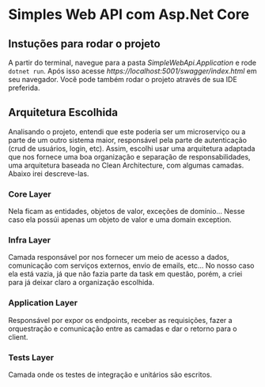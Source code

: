 # Simples Web API com Asp.Net Core

## Instuções para rodar o projeto

A partir do terminal, navegue para a pasta _SimpleWebApi.Application_ e rode `dotnet run`. Após isso acesse _https://localhost:5001/swagger/index.html_ em seu navegador.
Você pode também rodar o projeto através de sua IDE preferida.

## Arquitetura Escolhida
Analisando o projeto, entendi que este poderia ser um microserviço ou a parte de um outro sistema maior, responsável pela parte de autenticação (crud de usuários, login, etc). Assim, escolhi usar uma arquitetura adaptada que nos fornece uma boa organização e separação de responsabilidades, uma arquitetura baseada no Clean Architecture, com algumas camadas.
Abaixo irei descreve-las.

### Core Layer
Nela ficam as entidades, objetos de valor, exceções de domínio... Nesse caso ela possúi apenas um objeto de valor e uma domain exception.

### Infra Layer
Camada responsável por nos fornecer um meio de acesso a dados, comunicação com serviços externos, envio de emails, etc... No nosso caso ela está vazia, já que não fazia parte da task em questão, porém, a criei para já deixar claro a organização escolhida.

### Application Layer
Responsável por expor os endpoints, receber as requisições, fazer a orquestração e comunicação entre as camadas e dar o retorno para o client.

### Tests Layer
Camada onde os testes de integração e unitários são escritos.